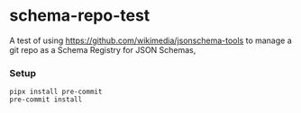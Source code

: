 # schema-repo-test

A test of using https://github.com/wikimedia/jsonschema-tools to manage a git repo as a Schema Registry for JSON Schemas,

### Setup

```
pipx install pre-commit
pre-commit install
```
